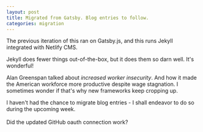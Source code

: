 ```yaml
---
layout: post
title: Migrated from Gatsby. Blog entries to follow.
categories: migration
---
```

The previous iteration of this ran on Gatsby.js, and this runs Jekyll integrated with Netlify CMS.

Jekyll does fewer things out-of-the-box, but it does them so darn well. It's wonderful! 

Alan Greenspan talked about *increased worker insecurity*. And how it made the American workforce more productive despite wage stagnation. I sometimes wonder if that's why new frameworks keep cropping up.

I haven't had the chance to migrate blog entries - I shall endeavor to do so during the upcoming week.\
\
Did the updated GitHub oauth connection work?